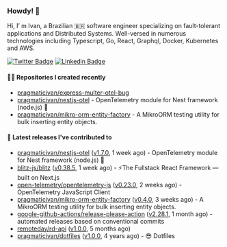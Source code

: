 ### Howdy! 🤠

Hi, I’ m Ivan, a Brazilian 🇧🇷 software engineer specializing on fault-tolerant applications and Distributed Systems. Well-versed in numerous technologies including Typescript, Go, React, Graphql, Docker, Kubernetes and AWS.

[![Twitter Badge](https://img.shields.io/badge/-@pragmaticivan-1ca0f1?style=flat&labelColor=1ca0f1&logo=twitter&logoColor=white&link=https://twitter.com/pragmaticivan)](https://twitter.com/pragmaticivan)
[![Linkedin Badge](https://img.shields.io/badge/-LinkedIn-blue?style=flat&logo=Linkedin&logoColor=white&link=https://www.linkedin.com/in/pragmaticivan/)](https://www.linkedin.com/in/pragmaticivan/)


#### 👨‍💻 Repositories I created recently

- [pragmaticivan/express-multer-otel-bug](https://github.com/pragmaticivan/express-multer-otel-bug)
- [pragmaticivan/nestjs-otel](https://github.com/pragmaticivan/nestjs-otel) - OpenTelemetry module for Nest framework (node.js)  🔭
- [pragmaticivan/mikro-orm-entity-factory](https://github.com/pragmaticivan/mikro-orm-entity-factory) - A MikroORM testing utility for bulk inserting entity objects.

#### 🚀 Latest releases I've contributed to

- [pragmaticivan/nestjs-otel](https://github.com/pragmaticivan/nestjs-otel) ([v1.7.0](https://github.com/pragmaticivan/nestjs-otel/releases/tag/v1.7.0), 1 week ago) - OpenTelemetry module for Nest framework (node.js)  🔭
- [blitz-js/blitz](https://github.com/blitz-js/blitz) ([v0.38.5](https://github.com/blitz-js/blitz/releases/tag/v0.38.5), 1 week ago) - ⚡️The Fullstack React Framework — built on Next.js
- [open-telemetry/opentelemetry-js](https://github.com/open-telemetry/opentelemetry-js) ([v0.23.0](https://github.com/open-telemetry/opentelemetry-js/releases/tag/v0.23.0), 2 weeks ago) - OpenTelemetry JavaScript Client
- [pragmaticivan/mikro-orm-entity-factory](https://github.com/pragmaticivan/mikro-orm-entity-factory) ([v0.4.0](https://github.com/pragmaticivan/mikro-orm-entity-factory/releases/tag/v0.4.0), 3 weeks ago) - A MikroORM testing utility for bulk inserting entity objects.
- [google-github-actions/release-please-action](https://github.com/google-github-actions/release-please-action) ([v2.28.1](https://github.com/google-github-actions/release-please-action/releases/tag/v2.28.1), 1 month ago) - automated releases based on conventional commits
- [remoteday/rd-api](https://github.com/remoteday/rd-api) ([v1.0.0](https://github.com/remoteday/rd-api/releases/tag/v1.0.0), 5 months ago)
- [pragmaticivan/dotfiles](https://github.com/pragmaticivan/dotfiles) ([v1.0.0](https://github.com/pragmaticivan/dotfiles/releases/tag/v1.0.0), 4 years ago) - :sunglasses: Dotfiles
